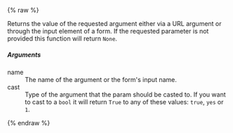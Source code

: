 {% raw %}

Returns the value of the requested argument either via a URL argument or through the input element of a form. If the requested parameter is not provided this function will return `None`.

##### Arguments

<dl>
  <dt>name</dt>
  <dd>The name of the argument or the form's input name.</dd>
  <dt>cast</dt>
  <dd>
    Type of the argument that the param should be casted to. If you want to
    cast to a <code>bool</code> it will return <code>True</code> to any of
    these values: <code>true</code>, <code>yes</code> or <code>1</code>.
  </dd>
</dl>

{% endraw %}
